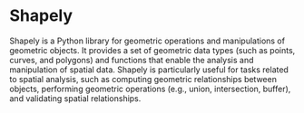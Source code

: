 # Shapely

Shapely is a Python library for geometric operations and manipulations of geometric objects. It provides a set of geometric data types (such as points, curves, and polygons) and functions that enable the analysis and manipulation of spatial data. Shapely is particularly useful for tasks related to spatial analysis, such as computing geometric relationships between objects, performing geometric operations (e.g., union, intersection, buffer), and validating spatial relationships.


